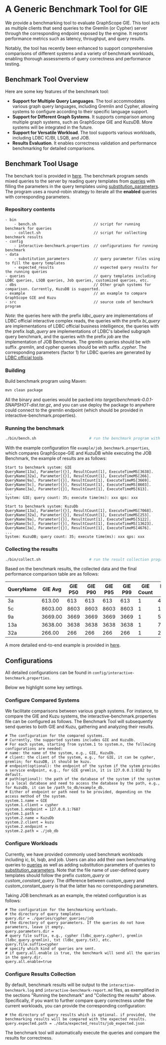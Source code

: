 # A Generic Benchmark Tool for GIE

We provide a benchmarking tool to evaluate GraphScope GIE. This tool acts as multiple clients that send queries to the Gremlin (or Cypher) server through the corresponding endpoint exposed by the engine. It reports performance metrics such as latency, throughput, and query results.

Notably, the tool has recently been enhanced to support comprehensive comparisons of different systems and a variety of benchmark workloads, enabling thorough assessments of query correctness and performance testing.

## Benchmark Tool Overview

Here are some key features of the benchmark tool:

* **Support for Multiple Query Languages**. The tool accommodates various graph query languages, including Gremlin and Cypher, allowing systems to configure according to their specific language support.
* **Support for Different Graph Systems**. It supports comparison among multiple graph systems, such as GraphScope GIE and KuzuDB. More systems will be integrated in the future.
* **Support for Versatile Workload**. The tool supports various workloads, including LDBC IC/BI, LSQB, and JOB.
* **Results Evaluation**. It enables correctness validation and performance benchmarking for detailed comparisons.

## Benchmark Tool Usage

The benchark tool is provided in [here](https://github.com/alibaba/GraphScope/tree/main/interactive_engine/benchmark).
The benchmark program sends mixed queries to the server by reading query templates from [queries](https://github.com/alibaba/GraphScope/tree/main/interactive_engine/benchmark/queries) with filling the parameters in the query templates using [substitution_parameters](https://github.com/alibaba/GraphScope/tree/main/interactive_engine/benchmark/data/substitution_parameters).
The program uses a round-robin strategy to iterate all the **enabled** queries with corresponding parameters.

### Repository contents

```
- bin
    - bench.sh                          // script for running benchmark for queries
    - collect.sh                        // script for collecting benchmark results
- config              
    - interactive-benchmark.properties  // configurations for running benchmark
- data
    - substitution_parameters           // query parameter files using to fill the query templates
    - expected_results                  // expected query results for the running queries 
- queries                               // query templates including LDBC queries, LSQB queries, Job queries, customized queries, etc.
- dbs                                   // Other graph systems for comparison. Currently, KuzuDB is supported.
- example                               // an example to compare GraphScope GIE and Kuzu
- src                                   // source code of benchmark program
```

_Note:_ the queries here with the prefix _ldbc_query_ are implementations of LDBC official interactive complex reads,
the queries with the prefix _bi_query_ are implementations of LDBC official business intelligence,
the queries with the prefix _lsqb_query_ are implementations of LDBC's labelled subgraph query benchmark,
and the queries with the prefix _job_ are the implementation of JOB Benchmark.
The gremlin queries should be with suffix _.gremlin_, and cypher queries should be with suffix _.cypher_.
The corresponding parameters (factor 1) for LDBC queries are generated by [LDBC official tools](http://github.com/ldbc/ldbc_snb_datagen).

### Building

Build benchmark program using Maven:

```bash
mvn clean package
```

All the binary and queries would be packed into _target/benchmark-0.0.1-SNAPSHOT-dist.tar.gz_,
and you can use deploy the package to anywhere could connect to the gremlin endpoint (which should be provided in interactive-benchmark.properties).

### Running the benchmark

```bash
./bin/bench.sh                        # run the benchmark program with the provided properties
```

With the example configuration file ``example/job_benchmark.properties``, which compares GraphScope-GIE and KuzuDB while executing the JOB Benchmark, the example of results are as follows:

```
Start to benchmark system: GIE
QueryName[13a], Parameter[{}], ResultCount[1], ExecuteTimeMS[3638].
QueryName[32a], Parameter[{}], ResultCount[1], ExecuteTimeMS[266].
QueryName[9a], Parameter[{}], ResultCount[1], ExecuteTimeMS[3669].
QueryName[5c], Parameter[{}], ResultCount[1], ExecuteTimeMS[8603].
QueryName[3a], Parameter[{}], ResultCount[1], ExecuteTimeMS[613].
...
System: GIE; query count: 35; execute time(ms): xxx qps: xxx

Start to benchmark system: KuzuDb
QueryName[13a], Parameter[{}], ResultCount[1], ExecuteTimeMS[7068].
QueryName[32a], Parameter[{}], ResultCount[1], ExecuteTimeMS[253].
QueryName[9a], Parameter[{}], ResultCount[1], ExecuteTimeMS[5122].
QueryName[5c], Parameter[{}], ResultCount[1], ExecuteTimeMS[13623].
QueryName[3a], Parameter[{}], ResultCount[1], ExecuteTimeMS[4676].
...
System: KuzuDB; query count: 35; execute time(ms): xxx qps: xxx
```

### Collecting the results

```bash
./bin/collect.sh                      # run the result collection program to collect the results and generate a performance comparison table
```

Based on the benchmark results, the collected data and the final performance comparison table are as follows:


| QueryName | GIE Avg | GIE P50 | GIE P90 | GIE P95 | GIE P99 | GIE Count | KuzuDb Avg | KuzuDb P50 | KuzuDb P90 | KuzuDb P95 | KuzuDb P99 | KuzuDb Count |
| --------- | ------- | ------- | ------- | ------- | ------- | --------- | ---------- | ---------- | ---------- | ---------- | ---------- | ------------ |
| 3a        | 613.00  | 613     | 613     | 613     | 613     | 1         | 4676.00    | 4676       | 4676       | 4676       | 4676       | 1            |
| 5c        | 8603.00 | 8603    | 8603    | 8603    | 8603    | 1         | 13623.00   | 13623      | 13623      | 13623      | 13623      | 1            |
| 9a        | 3669.00 | 3669    | 3669    | 3669    | 3669    | 1         | 5122.00    | 5122       | 5122       | 5122       | 5122       | 1            |
| 13a       | 3638.00 | 3638    | 3638    | 3638    | 3638    | 1         | 7068.00    | 7068       | 7068       | 7068       | 7068       | 1            |
| 32a       | 266.00  | 266     | 266     | 266     | 266     | 1         | 253.00     | 253        | 253        | 253        | 253        | 1            |

A more detailed end-to-end example is provided in [here](https://github.com/alibaba/GraphScope/tree/main/interactive_engine/benchmark/example).

## Configurations

All detailed configurations can be found in ``config/interactive-benchmark.properties``.

Below we highlight some key settings.

### Configure Compared Systems

We facilitate comparisons between various graph systems. For instance, to compare the GIE and Kuzu systems, the interactive-benchmark.properties file can be configured as follows. The Benchmark Tool will subsequently send queries to both GIE and Kuzu, gathering and analyzing their results.

```
# The configuration for the compared systems.
# Currently, the supported systems includes GIE and KuzuDb.
# For each system, starting from system.1 to system.n, the following configurations are needed:
# name: the name of the system, e.g., GIE, KuzuDb.
# client: the client of the system, e.g., for GIE, it can be cypher, gremlin; for KuzuDB, it should be kuzu.
# endpoint(optional): the endpoint of the system if the sytem provides a service endpoint, e.g., for GIE gremlin, it is 127.0.0.1:8182 by default.
# path(optional): the path of the database of the system if the system is a local database and need to access the database by the path, e.g., for KuzuDb, it can be /path_to_db/example_db.
# Either of endpoint or path need to be provided, depending on the access method of the system.
system.1.name = GIE
system.1.client = cypher
system.1.endpoint = 127.0.0.1:7687
system.1.path =
system.2.name = KuzuDb
system.2.client = kuzu
system.2.endpoint =
system.2.path = ./job_db
```

### Configure Workloads

Currently, we have provided commonly used benchmark workloads including ic, bi, lsqb, and job. Users can also add their own benchmarking queries to [queries](https://github.com/alibaba/GraphScope/tree/main/interactive_engine/benchmark/queries) as well as adding substitution parameters of queries to [substitution_parameters](https://github.com/alibaba/GraphScope/tree/main/interactive_engine/benchmark/data/substitution_parameters). Note that the file name of user-defined query templates should follow the prefix _custom_query_ or _custom_constant_query_. The difference between custom_query and custom_constant_query is that the latter has no corresponding parameters.

Taking JOB benchmark as an example, the related configuration is as follows:

```
# The configuration for the benchmarking workloads.
# the directory of query templates
query.dir = ./queries/cypher_queries/job
# the directory of query parameters. If the queries do not have parameters, leave it empty.
query.parameters.dir = 
# query file suffix, e.g., cypher (ldbc_query.cypher), gremlin (ldbc_query.gremlin), txt (ldbc_query.txt), etc.
query.file.suffix=cypher
# specify which kind of queries are sent.
# if query.all.enable is true, the benchmark will send all the queries in the query.dir.
query.all.enable=true
```

### Configure Results Collection

By default, benchmark results will be output to the `interactive-benchmark.log` and `interactive-benchmark-report.md` files, as exemplified in the sections "Running the benchmark" and "Collecting the results" above. Specifically, if you want to further compare query correctness under the current workloads, you can provide the corresponding configuration:

```
# the directory of query results which is optional. if provided, the benchmarking results will be compared with the expected results.
query.expected.path = ./data/expected_results/job_expected.json
```

The benchmark tool will automatically execute the queries and compare the results for correctness.
